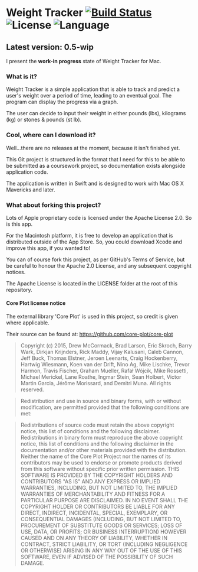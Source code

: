 # Weight Tracker [![Build Status](https://travis-ci.org/alexpotter1/Weight-Tracker.svg?branch=master)](https://travis-ci.org/alexpotter1/Weight-Tracker) ![License](https://img.shields.io/badge/license-Apache--2.0-blue.svg) ![Language](https://img.shields.io/badge/language-Swift%202.1-orange.svg)
## Latest version: 0.5-wip
I present the **work-in progress** state of Weight Tracker for Mac.

### What is it?
Weight Tracker is a simple application that is able to track and predict a user's weight over a period of time, leading to an eventual goal. The program can display the progress via a graph.

The user can decide to input their weight in either pounds (lbs), kilograms (kg) or stones & pounds (st lb).

### Cool, where can I download it?
Well...there are no releases at the moment, because it isn't finished yet.

This Git project is structured in the format that I need for this to be able to be submitted as a coursework project, so documentation exists alongside application code.

The application is written in Swift and is designed to work with Mac OS X Mavericks and later.

### What about forking this project?
Lots of Apple proprietary code is licensed under the Apache License 2.0. So is this app.

For the Macintosh platform, it is free to develop an application that is distributed outside of the App Store. So, you could download Xcode and improve this app, if you wanted to!

You can of course fork this project, as per GitHub's Terms of Service, but be careful to honour the Apache 2.0 License, and any subsequent copyright notices.

The Apache License is located in the LICENSE folder at the root of this repository.

#### Core Plot license notice
The external library 'Core Plot' is used in this project, so credit is given where applicable.

Their source can be found at:
https://github.com/core-plot/core-plot
> Copyright (c) 2015, Drew McCormack, Brad Larson, Eric Skroch, Barry Wark, Dirkjan Krijnders, Rick Maddy, Vijay Kalusani, Caleb Cannon, Jeff Buck, Thomas Elstner, Jeroen Leenarts, Craig Hockenberry, Hartwig Wiesmann, Koen van der Drift, Nino Ag, Mike Lischke, Trevor Harmon, Travis Fischer, Graham Mueller, Rafał Wójcik, Mike Rossetti, Michael Merickel, Lane Roathe, Ingmar Stein, Sean Holbert, Victor Martin Garcia, Jérôme Morissard, and Demitri Muna.
All rights reserved.

>Redistribution and use in source and binary forms, with or without modification, are permitted provided that the following conditions are met:

>Redistributions of source code must retain the above copyright notice, this list of conditions and the following disclaimer.
Redistributions in binary form must reproduce the above copyright notice, this list of conditions and the following disclaimer in the documentation and/or other materials provided with the distribution.
Neither the name of the Core Plot Project nor the names of its contributors may be used to endorse or promote products derived from this software without specific prior written permission.
THIS SOFTWARE IS PROVIDED BY THE COPYRIGHT HOLDERS AND CONTRIBUTORS "AS IS" AND ANY EXPRESS OR IMPLIED WARRANTIES, INCLUDING, BUT NOT LIMITED TO, THE IMPLIED WARRANTIES OF MERCHANTABILITY AND FITNESS FOR A PARTICULAR PURPOSE ARE DISCLAIMED. IN NO EVENT SHALL THE COPYRIGHT HOLDER OR CONTRIBUTORS BE LIABLE FOR ANY DIRECT, INDIRECT, INCIDENTAL, SPECIAL, EXEMPLARY, OR CONSEQUENTIAL DAMAGES (INCLUDING, BUT NOT LIMITED TO, PROCUREMENT OF SUBSTITUTE GOODS OR SERVICES; LOSS OF USE, DATA, OR PROFITS; OR BUSINESS INTERRUPTION) HOWEVER CAUSED AND ON ANY THEORY OF LIABILITY, WHETHER IN CONTRACT, STRICT LIABILITY, OR TORT (INCLUDING NEGLIGENCE OR OTHERWISE) ARISING IN ANY WAY OUT OF THE USE OF THIS SOFTWARE, EVEN IF ADVISED OF THE POSSIBILITY OF SUCH DAMAGE.
